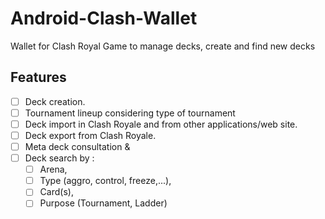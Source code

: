 # Android-Clash-Wallet
Wallet for Clash Royal Game to manage decks, create and find new decks

## Features
- [ ] Deck creation.
- [ ] Tournament lineup considering type of tournament
- [ ] Deck import in Clash Royale and from other applications/web site.
- [ ] Deck export from Clash Royale.
- [ ] Meta deck consultation & 
- [ ] Deck search by :
  - [ ] Arena, 
  - [ ] Type (aggro, control, freeze,...),
  - [ ] Card(s),
  - [ ] Purpose (Tournament, Ladder)
